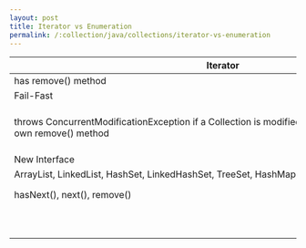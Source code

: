 ```yaml
---
layout: post
title: Iterator vs Enumeration
permalink: /:collection/java/collections/iterator-vs-enumeration
---
```


|Iterator						|Enumerator	|
|---							|---		|
|has remove() method			|			|
|Fail-Fast						|Fail-Safe	|
|throws ConcurrentModificationException if a Collection is modified while iterating other than its own remove() method|doesn’t throw ConcurrentModificationException if Collection is modified during the traversal.|
|New Interface					|Legacy Interface|
|ArrayList, LinkedList, HashSet, LinkedHashSet, TreeSet, HashMap, LinkedHashMap, TreeMap etc.|Vector, HashTable and Stack|
|hasNext(), next(), remove()	|hasMoreElements(), nextElement()	|
|			|twice as fast as Iterator	|
|			|uses very less memory|